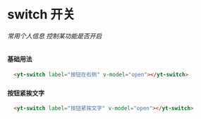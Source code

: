 # switch 开关
###### 常用个人信息 控制某功能是否开启
###
#### 基础用法
```html
  <yt-switch label="按钮在右侧" v-model="open"></yt-switch>
```
###
#### 按钮紧挨文字
```html
  <yt-switch label="按钮紧挨文字" v-model="open"></yt-switch>
```

